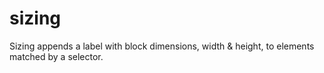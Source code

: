 # sizing
Sizing appends a label with block dimensions, width & height, to elements matched by a selector.
